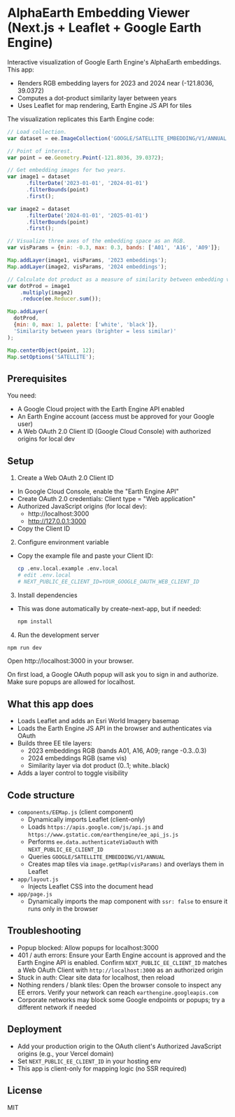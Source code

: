 # AlphaEarth Embedding Viewer (Next.js + Leaflet + Google Earth Engine)

Interactive visualization of Google Earth Engine's AlphaEarth embeddings. This app:
- Renders RGB embedding layers for 2023 and 2024 near (-121.8036, 39.0372)
- Computes a dot-product similarity layer between years
- Uses Leaflet for map rendering, Earth Engine JS API for tiles

The visualization replicates this Earth Engine code:

```javascript
// Load collection.
var dataset = ee.ImageCollection('GOOGLE/SATELLITE_EMBEDDING/V1/ANNUAL');

// Point of interest.
var point = ee.Geometry.Point(-121.8036, 39.0372);

// Get embedding images for two years.
var image1 = dataset
      .filterDate('2023-01-01', '2024-01-01')
      .filterBounds(point)
      .first();

var image2 = dataset
      .filterDate('2024-01-01', '2025-01-01')
      .filterBounds(point)
      .first();

// Visualize three axes of the embedding space as an RGB.
var visParams = {min: -0.3, max: 0.3, bands: ['A01', 'A16', 'A09']};

Map.addLayer(image1, visParams, '2023 embeddings');
Map.addLayer(image2, visParams, '2024 embeddings');

// Calculate dot product as a measure of similarity between embedding vectors.
var dotProd = image1
    .multiply(image2)
    .reduce(ee.Reducer.sum());

Map.addLayer(
  dotProd,
  {min: 0, max: 1, palette: ['white', 'black']},
  'Similarity between years (brighter = less similar)'
);

Map.centerObject(point, 12);
Map.setOptions('SATELLITE');
```

## Prerequisites

You need:
- A Google Cloud project with the Earth Engine API enabled
- An Earth Engine account (access must be approved for your Google user)
- A Web OAuth 2.0 Client ID (Google Cloud Console) with authorized origins for local dev

## Setup

1) Create a Web OAuth 2.0 Client ID
- In Google Cloud Console, enable the "Earth Engine API"
- Create OAuth 2.0 credentials: Client type = "Web application"
- Authorized JavaScript origins (for local dev):
  - http://localhost:3000
  - http://127.0.0.1:3000
- Copy the Client ID

2) Configure environment variable
- Copy the example file and paste your Client ID:
  ```bash
  cp .env.local.example .env.local
  # edit .env.local
  # NEXT_PUBLIC_EE_CLIENT_ID=YOUR_GOOGLE_OAUTH_WEB_CLIENT_ID
  ```

3) Install dependencies
- This was done automatically by create-next-app, but if needed:
  ```bash
  npm install
  ```

4) Run the development server
```bash
npm run dev
```
Open http://localhost:3000 in your browser.

On first load, a Google OAuth popup will ask you to sign in and authorize. Make sure popups are allowed for localhost.

## What this app does

- Loads Leaflet and adds an Esri World Imagery basemap
- Loads the Earth Engine JS API in the browser and authenticates via OAuth
- Builds three EE tile layers:
  - 2023 embeddings RGB (bands A01, A16, A09; range -0.3..0.3)
  - 2024 embeddings RGB (same vis)
  - Similarity layer via dot product (0..1; white..black)
- Adds a layer control to toggle visibility

## Code structure

- `components/EEMap.js` (client component)
  - Dynamically imports Leaflet (client-only)
  - Loads `https://apis.google.com/js/api.js` and `https://www.gstatic.com/earthengine/ee_api_js.js`
  - Performs `ee.data.authenticateViaOauth` with `NEXT_PUBLIC_EE_CLIENT_ID`
  - Queries `GOOGLE/SATELLITE_EMBEDDING/V1/ANNUAL`
  - Creates map tiles via `image.getMap(visParams)` and overlays them in Leaflet
- `app/layout.js`
  - Injects Leaflet CSS into the document head
- `app/page.js`
  - Dynamically imports the map component with `ssr: false` to ensure it runs only in the browser

## Troubleshooting

- Popup blocked: Allow popups for localhost:3000
- 401 / auth errors: Ensure your Earth Engine account is approved and the Earth Engine API is enabled. Confirm `NEXT_PUBLIC_EE_CLIENT_ID` matches a Web OAuth Client with `http://localhost:3000` as an authorized origin
- Stuck in auth: Clear site data for localhost, then reload
- Nothing renders / blank tiles: Open the browser console to inspect any EE errors. Verify your network can reach `earthengine.googleapis.com`
- Corporate networks may block some Google endpoints or popups; try a different network if needed

## Deployment

- Add your production origin to the OAuth client's Authorized JavaScript origins (e.g., your Vercel domain)
- Set `NEXT_PUBLIC_EE_CLIENT_ID` in your hosting env
- This app is client-only for mapping logic (no SSR required)

## License

MIT
